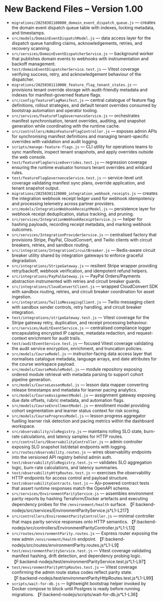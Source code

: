 # New Backend Files – Version 1.00

- `migrations/20250301100000_domain_event_dispatch_queue.js` — creates the domain event dispatch queue table with indexes, locking metadata, and timestamps.
- `src/models/DomainEventDispatchModel.js` — data access layer for the dispatch queue handling claims, acknowledgements, retries, and recovery scanning.
- `src/services/DomainEventDispatcherService.js` — background worker that publishes domain events to webhooks with instrumentation and backoff management.
- `test/domainEventDispatcherService.test.js` — Vitest coverage verifying success, retry, and acknowledgement behaviour of the dispatcher.
- `migrations/20250301110000_feature_flag_tenant_states.js` — provisions tenant override storage with audit-friendly metadata and indexes for manifest-governed feature flags.
- `src/config/featureFlagManifest.js` — central catalogue of feature flag definitions, rollout strategies, and default tenant overrides consumed by bootstrap automation and operator tooling.
- `src/services/FeatureFlagGovernanceService.js` — orchestrates manifest synchronisation, tenant overrides, auditing, and snapshot generation while coordinating with the runtime cache.
- `src/controllers/AdminFeatureFlagController.js` — exposes admin APIs for synchronising manifest definitions and managing tenant-specific overrides with validation and audit logging.
- `scripts/manage-feature-flags.js` — CLI utility for operations teams to sync manifests, inspect tenant snapshots, and apply overrides outside the web console.
- `test/featureFlagServiceOverrides.test.js` — regression coverage ensuring the runtime evaluator honours tenant overrides and wildcard rules.
- `test/featureFlagGovernanceService.test.js` — service-level unit coverage validating manifest sync plans, override application, and tenant snapshot output.
- `migrations/20250301120000_integration_webhook_receipts.js` — creates the integration webhook receipt ledger used for webhook idempotency and processing telemetry across partner providers.
- `src/models/IntegrationWebhookReceiptModel.js` — persistence layer for webhook receipt deduplication, status tracking, and pruning.
- `src/services/IntegrationWebhookReceiptService.js` — helper for hashing payloads, recording receipt metadata, and marking webhook outcomes.
- `src/services/IntegrationProviderService.js` — centralised factory that provisions Stripe, PayPal, CloudConvert, and Twilio clients with circuit breakers, retries, and sandbox routing.
- `src/integrations/IntegrationCircuitBreaker.js` — Redis-aware circuit breaker utility shared by integration gateways to enforce graceful degradation.
- `src/integrations/StripeGateway.js` — resilient Stripe wrapper providing retry/backoff, webhook verification, and idempotent refund helpers.
- `src/integrations/PayPalGateway.js` — PayPal Orders/Payments abstraction instrumented with retries and circuit breaker guards.
- `src/integrations/CloudConvertClient.js` — wrapped CloudConvert SDK with sandbox routing, retries, and circuit breaker coordination for asset ingestion.
- `src/integrations/TwilioMessagingClient.js` — Twilio messaging client with sandbox sender controls, retry handling, and circuit breaker integration.
- `test/integrations/stripeGateway.test.js` — Vitest coverage for the Stripe gateway retry, duplication, and receipt processing behaviour.
- `src/services/AuditEventService.js` — centralised compliance logger encapsulating encrypted IP capture, metadata redaction, and request-context enrichment for audit trails.
- `test/auditEventService.test.js` — focused Vitest coverage validating the audit service encryption, enrichment, and truncation policies.
- `src/models/CourseModel.js` — instructor-facing data access layer that normalises catalogue metadata, language arrays, and date
  attributes for the course workspace payload.
- `src/models/CourseModuleModel.js` — module repository exposing ordered module retrieval with metadata parsing to support cohort
  pipeline generation.
- `src/models/CourseLessonModel.js` — lesson data mapper converting release timestamps and metadata for learner pacing analytics.
- `src/models/CourseAssignmentModel.js` — assignment gateway exposing due date offsets, rubric metadata, and automation flags.
- `src/models/CourseEnrollmentModel.js` — enrollment model providing cohort segmentation and learner status context for risk scoring.
- `src/models/CourseProgressModel.js` — lesson progress aggregator fuelling learner risk detection and pacing metrics within the
  dashboard workspace.
- `src/observability/sloRegistry.js` — maintains rolling SLO state, burn-rate calculations, and latency samples for HTTP routes.
- `src/controllers/ObservabilityController.js` — admin controller exposing SLO snapshot list/detail endpoints with logging.
- `src/routes/observability.routes.js` — wires observability endpoints into the versioned API registry behind admin auth.
- `test/observabilitySloRegistry.test.js` — validates SLO aggregation logic, burn-rate calculations, and latency summaries.
- `test/observabilityHttpRoutes.test.js` — exercises the observability HTTP endpoints for access control and payload structure.
- `test/observabilityContracts.test.js` — Ajv-powered contract tests that assert runtime responses match the OpenAPI schema.
- `src/services/EnvironmentParityService.js` — assembles environment parity reports by hashing Terraform/Docker artefacts and executing dependency probes for the `/environment/health` surface. 【F:backend-nodejs/src/services/EnvironmentParityService.js†L1-L217】
- `src/controllers/EnvironmentParityController.js` — minimal controller that maps parity service responses onto HTTP semantics. 【F:backend-nodejs/src/controllers/EnvironmentParityController.js†L1-L13】
- `src/routes/environmentParity.routes.js` — Express router exposing the new admin `/environment/health` endpoint. 【F:backend-nodejs/src/routes/environmentParity.routes.js†L1-L9】
- `test/environmentParityService.test.js` — Vitest coverage validating manifest hashing, drift detection, and dependency probing logic. 【F:backend-nodejs/test/environmentParityService.test.js†L1-L97】
- `test/environmentParityHttpRoutes.test.js` — Vitest coverage confirming the admin route status codes reflect parity state. 【F:backend-nodejs/test/environmentParityHttpRoutes.test.js†L1-L99】
- `scripts/wait-for-db.js` — lightweight bootstrap helper invoked by Docker compose to block until Postgres is ready before running migrations. 【F:backend-nodejs/scripts/wait-for-db.js†L1-L36】
